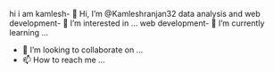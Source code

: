 hi i am kamlesh- 👋 Hi, I’m @Kamleshranjan32
data analysis and web development- 👀 I’m interested in ...
web development- 🌱 I’m currently learning ...
- 💞️ I’m looking to collaborate on ...
- 📫 How to reach me ...

<!---
Kamleshranjan32/Kamleshranjan32 is a ✨ special ✨ repository because its `README.md` (this file) appears on your GitHub profile.
You can click the Preview link to take a look at your changes.
--->

